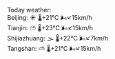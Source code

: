 Today weather:  
Beijing: ☀️ 🌡️+21°C 🌬️↙15km/h  
Tianjin: ⛅️  🌡️+23°C 🌬️↙15km/h  
Shijiazhuang: 🌫  🌡️+22°C 🌬️↙7km/h  
Tangshan: ⛅️  🌡️+21°C 🌬️↙15km/h  
